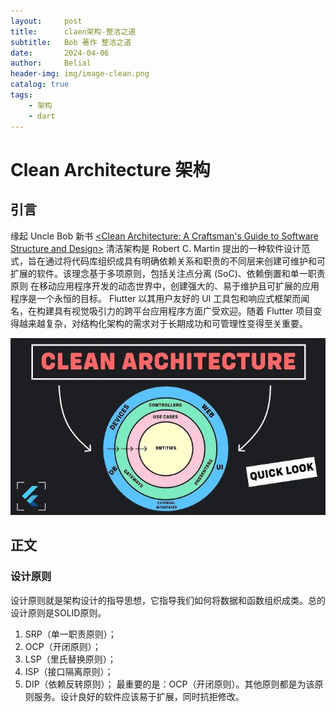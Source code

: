 ```yaml
---
layout:     post
title:      claen架构-整洁之道
subtitle:   Bob 著作 整洁之道
date:       2024-04-06
author:     Belial
header-img: img/image-clean.png
catalog: true
tags:
    - 架构
    - dart
---
```


# Clean Architecture 架构

## 引言
缘起 Uncle Bob 新书 [<Clean Architecture: A Craftsman's Guide to Software Structure and Design>](https://geekdaxue.co/read/Clean-Architecture-zh/docs-README.md) 
清洁架构是 Robert C. Martin 提出的一种软件设计范式，旨在通过将代码库组织成具有明确依赖关系和职责的不同层来创建可维护和可扩展的软件。该理念基于多项原则，包括关注点分离 (SoC)、依赖倒置和单一职责原则
在移动应用程序开发的动态世界中，创建强大的、易于维护且可扩展的应用程序是一个永恒的目标。 Flutter 以其用户友好的 UI 工具包和响应式框架而闻名，在构建具有视觉吸引力的跨平台应用程序方面广受欢迎。随着 Flutter 项目变得越来越复杂，对结构化架构的需求对于长期成功和可管理性变得至关重要。

![alt text](../img/image-1.png)

## 正文

### 设计原则

设计原则就是架构设计的指导思想，它指导我们如何将数据和函数组织成类。总的设计原则是SOLID原则。
1. SRP（单一职责原则）；
2. OCP（开闭原则）；
3. LSP（里氏替换原则）；
4. ISP（接口隔离原则）；
5. DIP（依赖反转原则）；
最重要的是：OCP（开闭原则）。其他原则都是为该原则服务。设计良好的软件应该易于扩展，同时抗拒修改。

